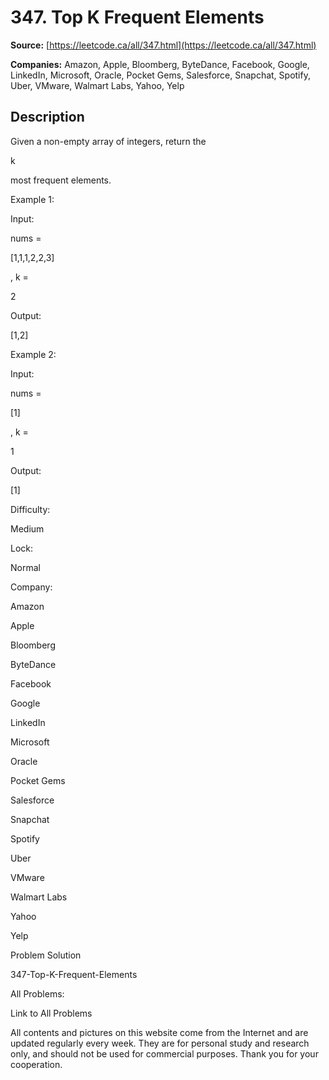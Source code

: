 # 347. Top K Frequent Elements

**Source:** [https://leetcode.ca/all/347.html](https://leetcode.ca/all/347.html)

**Companies:** Amazon, Apple, Bloomberg, ByteDance, Facebook, Google, LinkedIn, Microsoft, Oracle, Pocket Gems, Salesforce, Snapchat, Spotify, Uber, VMware, Walmart Labs, Yahoo, Yelp

## Description

Given a non-empty array of integers, return the

k

most frequent elements.

Example 1:

Input:

nums =

[1,1,1,2,2,3]

, k =

2

Output:

[1,2]

Example 2:

Input:

nums =

[1]

, k =

1

Output:

[1]

Difficulty:

Medium

Lock:

Normal

Company:

Amazon

Apple

Bloomberg

ByteDance

Facebook

Google

LinkedIn

Microsoft

Oracle

Pocket Gems

Salesforce

Snapchat

Spotify

Uber

VMware

Walmart Labs

Yahoo

Yelp

Problem Solution

347-Top-K-Frequent-Elements

All Problems:

Link to All Problems

All contents and pictures on this website come from the Internet and are updated regularly every week. They are for personal study and research only, and should not be used for commercial purposes. Thank you for your cooperation.

